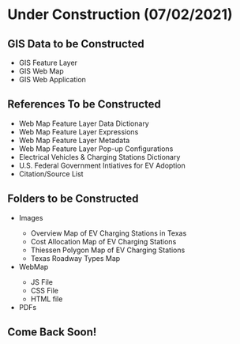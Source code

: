 <h1> Under Construction (07/02/2021) </h1>

<h2>GIS Data to be Constructed</h2>
<ul> 
  <li>GIS Feature Layer</li>
  <li>GIS Web Map</li>
  <li>GIS Web Application</li>
 </ul> 
<h2>References To be Constructed</h2>

<ul>
  <li>Web Map Feature Layer Data Dictionary</li>
  <li>Web Map Feature Layer Expressions</li>
  <li>Web Map Feature Layer Metadata</li>
  <li>Web Map Feature Layer Pop-up Configurations</li>
  <li>Electrical Vehicles & Charging Stations Dictionary</li>
  <li>U.S. Federal Government Intiatives for EV Adoption</li>
  <li>Citation/Source List</li>
</ul>

<h2>Folders to be Constructed</h2>
<ul>
  <li>Images</li>
  <ul>
    <li>Overview Map of EV Charging Stations in Texas</li>
    <li>Cost Allocation Map of EV Charging Stations</li>
    <li>Thiessen Polygon Map of EV Charging Stations</li>
    <li>Texas Roadway Types Map</li>
  </ul>
  <li>WebMap</li>
  <ul>
    <li>JS File</li>
    <li>CSS File</li>
    <li>HTML file</li>
  </ul>
  <li>PDFs</li>
  </ul>
<h2>Come Back Soon!</h2>


